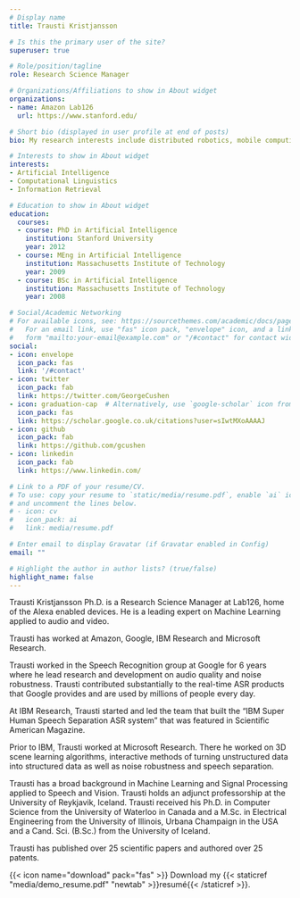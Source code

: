 ```yaml
---
# Display name
title: Trausti Kristjansson

# Is this the primary user of the site?
superuser: true

# Role/position/tagline
role: Research Science Manager

# Organizations/Affiliations to show in About widget
organizations:
- name: Amazon Lab126
  url: https://www.stanford.edu/

# Short bio (displayed in user profile at end of posts)
bio: My research interests include distributed robotics, mobile computing and programmable matter.

# Interests to show in About widget
interests:
- Artificial Intelligence
- Computational Linguistics
- Information Retrieval

# Education to show in About widget
education:
  courses:
  - course: PhD in Artificial Intelligence
    institution: Stanford University
    year: 2012
  - course: MEng in Artificial Intelligence
    institution: Massachusetts Institute of Technology
    year: 2009
  - course: BSc in Artificial Intelligence
    institution: Massachusetts Institute of Technology
    year: 2008

# Social/Academic Networking
# For available icons, see: https://sourcethemes.com/academic/docs/page-builder/#icons
#   For an email link, use "fas" icon pack, "envelope" icon, and a link in the
#   form "mailto:your-email@example.com" or "/#contact" for contact widget.
social:
- icon: envelope
  icon_pack: fas
  link: '/#contact'
- icon: twitter
  icon_pack: fab
  link: https://twitter.com/GeorgeCushen
- icon: graduation-cap  # Alternatively, use `google-scholar` icon from `ai` icon pack
  icon_pack: fas
  link: https://scholar.google.co.uk/citations?user=sIwtMXoAAAAJ
- icon: github
  icon_pack: fab
  link: https://github.com/gcushen
- icon: linkedin
  icon_pack: fab
  link: https://www.linkedin.com/

# Link to a PDF of your resume/CV.
# To use: copy your resume to `static/media/resume.pdf`, enable `ai` icons in `params.toml`, 
# and uncomment the lines below.
# - icon: cv
#   icon_pack: ai
#   link: media/resume.pdf

# Enter email to display Gravatar (if Gravatar enabled in Config)
email: ""

# Highlight the author in author lists? (true/false)
highlight_name: false
---
```


Trausti Kristjansson Ph.D. is a Research Science Manager at Lab126, home of the Alexa enabled devices. He is a leading expert on Machine Learning applied to audio and video.

Trausti has worked at Amazon, Google, IBM Research and Microsoft Research.

Trausti worked in the Speech Recognition group at Google for 6 years where he lead research and development on audio quality and noise robustness. Trausti contributed substantially to the real-time ASR products that Google provides and are used by millions of people every day.

At IBM Research, Trausti started and led the team that built the “IBM Super Human Speech Separation ASR system” that was  featured in Scientific American Magazine.

Prior to IBM, Trausti worked at Microsoft Research. There he worked on 3D scene learning algorithms, interactive methods of turning unstructured data into structured data as well as noise robustness and speech separation.

Trausti has a broad background in Machine Learning and Signal Processing applied to Speech and Vision. Trausti holds an adjunct professorship at the University of Reykjavik, Iceland. Trausti received his Ph.D. in Computer Science from the University of Waterloo in Canada and a M.Sc. in Electrical Engineering from the University of Illinois, Urbana Champaign in the USA and a Cand. Sci. (B.Sc.) from the University of Iceland.

Trausti has published over 25 scientific papers and authored over 25 patents.

{{< icon name="download" pack="fas" >}} Download my {{< staticref "media/demo_resume.pdf" "newtab" >}}resumé{{< /staticref >}}.
